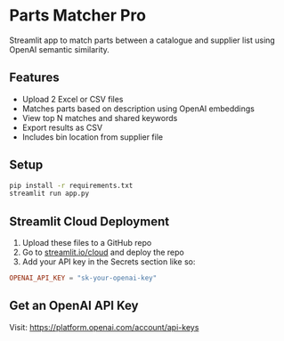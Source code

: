 # Parts Matcher Pro

Streamlit app to match parts between a catalogue and supplier list using OpenAI semantic similarity.

## Features
- Upload 2 Excel or CSV files
- Matches parts based on description using OpenAI embeddings
- View top N matches and shared keywords
- Export results as CSV
- Includes bin location from supplier file

## Setup

```bash
pip install -r requirements.txt
streamlit run app.py
```

## Streamlit Cloud Deployment

1. Upload these files to a GitHub repo
2. Go to [streamlit.io/cloud](https://streamlit.io/cloud) and deploy the repo
3. Add your API key in the Secrets section like so:

```toml
OPENAI_API_KEY = "sk-your-openai-key"
```

## Get an OpenAI API Key

Visit: https://platform.openai.com/account/api-keys
